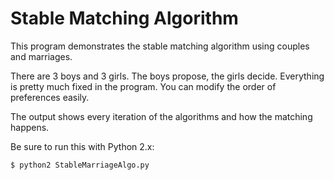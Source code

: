 # Stable Matching Algorithm

This program demonstrates the stable matching algorithm using couples and marriages.

There are 3 boys and 3 girls.
The boys propose, the girls decide.
Everything is pretty much fixed in the program.
You can modify the order of preferences easily.

The output shows every iteration of the algorithms and how the matching happens.

Be sure to run this with Python 2.x:

`$ python2 StableMarriageAlgo.py`
